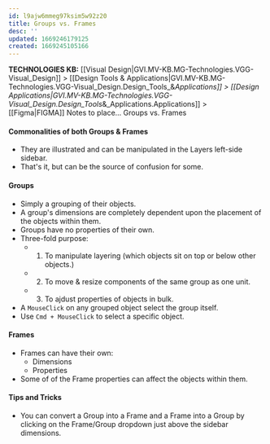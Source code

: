 ```yaml
---
id: l9ajw6mmeg97ksim5w92z20
title: Groups vs. Frames
desc: ''
updated: 1669246179125
created: 1669245105166
---
```

<span class="BreadCrumbTrail Smallest">**TECHNOLOGIES KB:** [[Visual Design|GVI.MV-KB.MG-Technologies.VGG-Visual_Design]] > [[Design Tools & Applications|GVI.MV-KB.MG-Technologies.VGG-Visual_Design.Design_Tools_&_Applications]] > [[Design Applications|GVI.MV-KB.MG-Technologies.VGG-Visual_Design.Design_Tools_&_Applications.Applications]] > [[Figma|FIGMA]]</span>
<span class="TitleLine">
<span class="TitlePreface Normal">Notes to place...</span>
<span class="Title">Groups vs. Frames</span>
</span><div class="Divider"></div>
<!-- ----------------------------------------------------------------------- -->


#### Commonalities of both Groups & Frames
- They are illustrated and can be manipulated in the Layers left-side sidebar.
- That's it, but can be the source of confusion for some.

#### Groups
- Simply a grouping of their objects.
- A group's dimensions are completely dependent upon the placement of the objects within them.
- Groups have no properties of their own.
- Three-fold purpose:
  - 1) To manipulate layering (which objects sit on top or below other objects.)
  - 2) To move & resize components of the same group as one unit.
  - 3) To ajdust properties of objects in bulk.
- A `MouseClick` on any grouped object select the group itself.
- Use `Cmd + MouseClick` to select a specific object.

#### Frames
- Frames can have their own:
  - Dimensions
  - Properties
- Some of of the Frame properties can affect the objects within them.


#### Tips and Tricks
- You can convert a Group into a Frame and a Frame into a Group by clicking on the Frame/Group dropdown just above the sidebar dimensions.